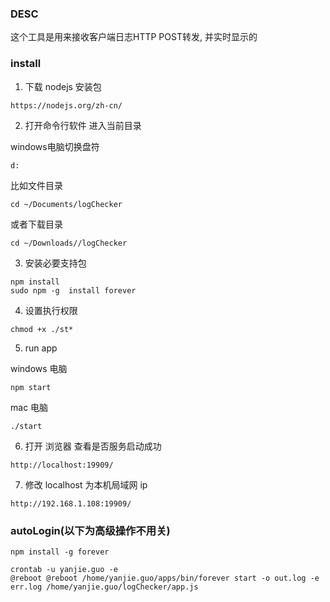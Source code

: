 ### DESC

这个工具是用来接收客户端日志HTTP POST转发, 并实时显示的


### install

1. 下载 nodejs 安装包

```
https://nodejs.org/zh-cn/
```

2. 打开命令行软件 进入当前目录

windows电脑切换盘符
```
d:
```

比如文件目录
```
cd ~/Documents/logChecker
```

或者下载目录
```
cd ~/Downloads//logChecker
```

3. 安装必要支持包
```
npm install
sudo npm -g  install forever
```


4. 设置执行权限

```
chmod +x ./st*
```

5. run app

windows 电脑
```
npm start
```

mac 电脑
```
./start
```

6. 打开 浏览器 查看是否服务启动成功
```
http://localhost:19909/
```

7. 修改 localhost 为本机局域网 ip

```
http://192.168.1.108:19909/
```



### autoLogin(以下为高级操作不用关)

```
npm install -g forever
```


```
crontab -u yanjie.guo -e
@reboot @reboot /home/yanjie.guo/apps/bin/forever start -o out.log -e err.log /home/yanjie.guo/logChecker/app.js
```

